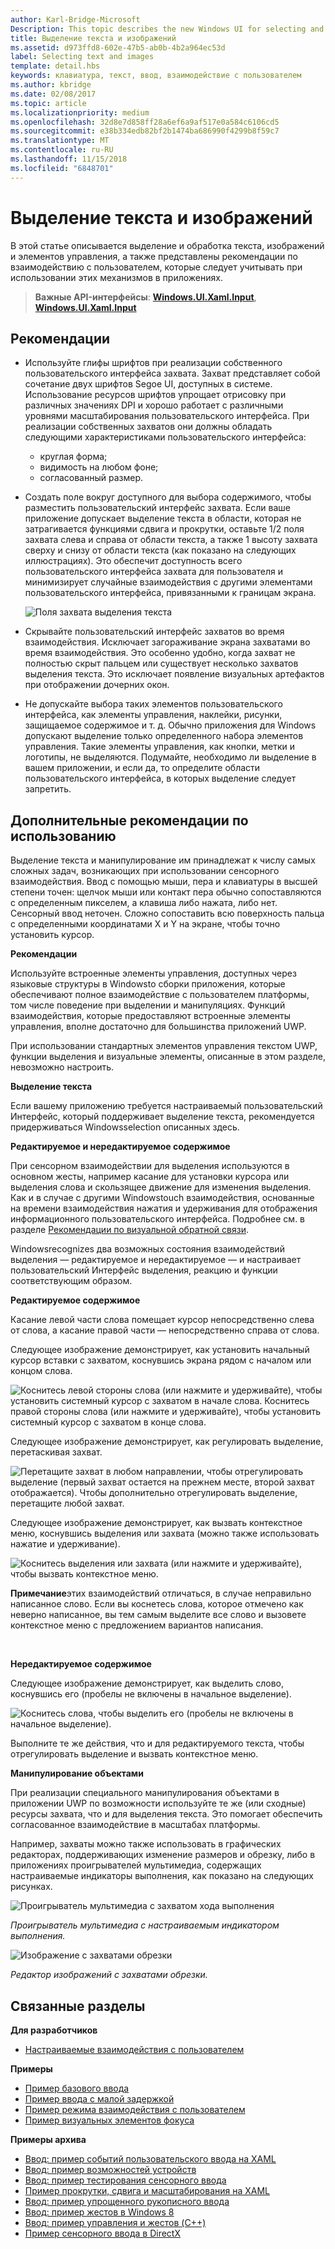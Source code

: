 ```yaml
---
author: Karl-Bridge-Microsoft
Description: This topic describes the new Windows UI for selecting and manipulating text, images, and controls and provides user experience guidelines that should be considered when using these new selection and manipulation mechanisms in your UWP app.
title: Выделение текста и изображений
ms.assetid: d973ffd8-602e-47b5-ab0b-4b2a964ec53d
label: Selecting text and images
template: detail.hbs
keywords: клавиатура, текст, ввод, взаимодействие с пользователем
ms.author: kbridge
ms.date: 02/08/2017
ms.topic: article
ms.localizationpriority: medium
ms.openlocfilehash: 32d8e7d858ff28a6ef6a9af517e0a584c6106cd5
ms.sourcegitcommit: e38b334edb82bf2b1474ba686990f4299b8f59c7
ms.translationtype: MT
ms.contentlocale: ru-RU
ms.lasthandoff: 11/15/2018
ms.locfileid: "6848701"
---
```

# <a name="selecting-text-and-images"></a>Выделение текста и изображений


В этой статье описывается выделение и обработка текста, изображений и элементов управления, а также представлены рекомендации по взаимодействию с пользователем, которые следует учитывать при использовании этих механизмов в приложениях.

> **Важные API-интерфейсы**: [**Windows.UI.Xaml.Input**](https://msdn.microsoft.com/library/windows/apps/br227994), [**Windows.UI.Xaml.Input**](https://msdn.microsoft.com/library/windows/apps/br242084)
 


## <a name="dos-and-donts"></a>Рекомендации


-   Используйте глифы шрифтов при реализации собственного пользовательского интерфейса захвата. Захват представляет собой сочетание двух шрифтов Segoe UI, доступных в системе. Использование ресурсов шрифтов упрощает отрисовку при различных значениях DPI и хорошо работает с различными уровнями масштабирования пользовательского интерфейса. При реализации собственных захватов они должны обладать следующими характеристиками пользовательского интерфейса:

    -   круглая форма;
    -   видимость на любом фоне;
    -   согласованный размер.
-   Создать поле вокруг доступного для выбора содержимого, чтобы разместить пользовательский интерфейс захвата. Если ваше приложение допускает выделение текста в области, которая не затрагивается функциями сдвига и прокрутки, оставьте 1/2 поля захвата слева и справа от области текста, а также 1 высоту захвата сверху и снизу от области текста (как показано на следующих иллюстрациях). Это обеспечит доступность всего пользовательского интерфейса захвата для пользователя и минимизирует случайные взаимодействия с другими элементами пользовательского интерфейса, привязанными к границам экрана.

    ![Поля захвата выделения текста](images/textselection-gripper-margins.png)

-   Скрывайте пользовательский интерфейс захватов во время взаимодействия. Исключает загораживание экрана захватами во время взаимодействия. Это особенно удобно, когда захват не полностью скрыт пальцем или существует несколько захватов выделения текста. Это исключает появление визуальных артефактов при отображении дочерних окон.

-   Не допускайте выбора таких элементов пользовательского интерфейса, как элементы управления, наклейки, рисунки, защищаемое содержимое и т. д. Обычно приложения для Windows допускают выделение только определенного набора элементов управления. Такие элементы управления, как кнопки, метки и логотипы, не выделяются. Подумайте, необходимо ли выделение в вашем приложении, и если да, то определите области пользовательского интерфейса, в которых выделение следует запретить. 

## <a name="additional-usage-guidance"></a>Дополнительные рекомендации по использованию


Выделение текста и манипулирование им принадлежат к числу самых сложных задач, возникающих при использовании сенсорного взаимодействия. Ввод с помощью мыши, пера и клавиатуры в высшей степени точен: щелчок мыши или контакт пера обычно сопоставляются с определенным пикселем, а клавиша либо нажата, либо нет. Сенсорный ввод неточен. Сложно сопоставить всю поверхность пальца с определенными координатами X и Y на экране, чтобы точно установить курсор.

**Рекомендации**

Используйте встроенные элементы управления, доступных через языковые структуры в Windowsto сборки приложения, которые обеспечивают полное взаимодействие с пользователем платформы, том числе поведение при выделении и манипуляциях. Функций взаимодействия, которые предоставляют встроенные элементы управления, вполне достаточно для большинства приложений UWP.

При использовании стандартных элементов управления текстом UWP, функции выделения и визуальные элементы, описанные в этом разделе, невозможно настроить.

**Выделение текста**

Если вашему приложению требуется настраиваемый пользовательский Интерфейс, который поддерживает выделение текста, рекомендуется придерживаться Windowsselection описанных здесь.

**Редактируемое и нередактируемое содержимое**


При сенсорном взаимодействии для выделения используются в основном жесты, например касание для установки курсора или выделения слова и скользящее движение для изменения выделения. Как и в случае с другими Windowstouch взаимодействия, основанные на времени взаимодействия нажатия и удерживания для отображения информационного пользовательского интерфейса. Подробнее см. в разделе [Рекомендации по визуальной обратной связи](guidelines-for-visualfeedback.md).

Windowsrecognizes два возможных состояния взаимодействий выделения — редактируемое и нередактируемое — и настраивает пользовательский Интерфейс выделения, реакцию и функции соответствующим образом.

**Редактируемое содержимое**

Касание левой части слова помещает курсор непосредственно слева от слова, а касание правой части — непосредственно справа от слова.

Следующее изображение демонстрирует, как установить начальный курсор вставки с захватом, коснувшись экрана рядом с началом или концом слова.

![Коснитесь левой стороны слова (или нажмите и удерживайте), чтобы установить системный курсор с захватом в начале слова. Коснитесь правой стороны слова (или нажмите и удерживайте), чтобы установить системный курсор с захватом в конце слова.](images/textselection-place-caret.png)

Следующее изображение демонстрирует, как регулировать выделение, перетаскивая захват.

![Перетащите захват в любом направлении, чтобы отрегулировать выделение (первый захват остается на прежнем месте, второй захват отображается). Чтобы дополнительно отрегулировать выделение, перетащите любой захват.](images/adjust-selection.png)

Следующее изображение демонстрирует, как вызвать контекстное меню, коснувшись выделения или захвата (можно также использовать нажатие и удерживание).

![Коснитесь выделения или захвата (или нажмите и удерживайте), чтобы вызвать контекстное меню.](images/textselection-show-context.png)

**Примечание**этих взаимодействий отличаться, в случае неправильно написанное слово. Если вы коснетесь слова, которое отмечено как неверно написанное, вы тем самым выделите все слово и вызовете контекстное меню с предложением вариантов написания.

 

**Нередактируемое содержимое**

Следующее изображение демонстрирует, как выделить слово, коснувшись его (пробелы не включены в начальное выделение).

![Коснитесь слова, чтобы выделить его (пробелы не включены в начальное выделение).](images/select-word.png)

Выполните те же действия, что и для редактируемого текста, чтобы отрегулировать выделение и вызвать контекстное меню.

**Манипулирование объектами**

При реализации специального манипулирования объектами в приложении UWP по возможности используйте те же (или сходные) ресурсы захвата, что и для выделения текста. Это помогает обеспечить согласованное взаимодействие в масштабах платформы.

Например, захваты можно также использовать в графических редакторах, поддерживающих изменение размеров и обрезку, либо в приложениях проигрывателей мультимедиа, содержащих настраиваемые индикаторы выполнения, как показано на следующих рисунках.

![Проигрыватель мультимедиа с захватом хода выполнения](images/gripper-mediaplayer.png)

*Проигрыватель мультимедиа с настраиваемым индикатором выполнения.*

![Изображение с захватами обрезки](images/gripper-imagemanip.png)

*Редактор изображений с захватами обрезки.*

## <a name="related-articles"></a>Связанные разделы



**Для разработчиков**
* [Настраиваемые взаимодействия с пользователем](https://msdn.microsoft.com/library/windows/apps/mt185599)

**Примеры**
* [Пример базового ввода](https://go.microsoft.com/fwlink/p/?LinkID=620302)
* [Пример ввода с малой задержкой](https://go.microsoft.com/fwlink/p/?LinkID=620304)
* [Пример режима взаимодействия с пользователем](https://go.microsoft.com/fwlink/p/?LinkID=619894)
* [Пример визуальных элементов фокуса](https://go.microsoft.com/fwlink/p/?LinkID=619895)

**Примеры архива**
* [Ввод: пример событий пользовательского ввода на XAML](https://go.microsoft.com/fwlink/p/?linkid=226855)
* [Ввод: пример возможностей устройств](https://go.microsoft.com/fwlink/p/?linkid=231530)
* [Ввод: пример тестирования сенсорного ввода](https://go.microsoft.com/fwlink/p/?linkid=231590)
* [Пример прокрутки, сдвига и масштабирования на XAML](https://go.microsoft.com/fwlink/p/?linkid=251717)
* [Ввод: пример упрощенного рукописного ввода](https://go.microsoft.com/fwlink/p/?linkid=246570)
* [Ввод: пример жестов в Windows 8](https://go.microsoft.com/fwlink/p/?LinkId=264995)
* [Ввод: пример управления и жестов (C++)](https://go.microsoft.com/fwlink/p/?linkid=231605)
* [Пример сенсорного ввода в DirectX](https://go.microsoft.com/fwlink/p/?LinkID=231627)
 

 




